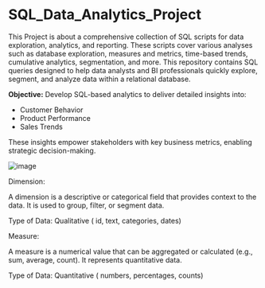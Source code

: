 # SQL_Data_Analytics_Project

This Project is about a comprehensive collection of SQL scripts for data exploration, analytics, and reporting. These scripts cover various analyses such as database exploration, measures and metrics, time-based trends, cumulative analytics, segmentation, and more. This repository contains SQL queries designed to help data analysts and BI professionals quickly explore, segment, and analyze data within a relational database. 

**Objective:**
Develop SQL-based analytics to deliver detailed insights into:

- Customer Behavior
- Product Performance
- Sales Trends

These insights empower stakeholders with key business metrics, enabling strategic decision-making.

![image](https://github.com/user-attachments/assets/5bda8231-c110-4419-81c2-38b589f34aee)

Dimension:

A dimension is a descriptive or categorical field that provides context to the data. It is used to group, filter, or segment data.

Type of Data: Qualitative ( id, text, categories, dates)

Measure:

A measure is a numerical value that can be aggregated or calculated (e.g., sum, average, count). It represents quantitative data.

Type of Data: Quantitative ( numbers, percentages, counts)
